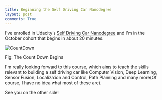 ```yaml
---
title: Beginning the Self Driving Car Nanodegree
layout: post
comments: True
---
```


I've enrolled in Udacity's [Self Driving Car Nanodegree](https://www.udacity.com/drive) and I'm in the October cohort that begins in about 20 minutes. 

![CountDown]({{site.url}}/images/Count-Down.png)
<div class="align-center">Fig: The Count Down Begins</div>

I'm really looking forward to this course, which aims to teach the skills relevant to building a self driving car like Computer Vision, Deep Learning, Sensor Fusion, Localization and Control, Path Planning and many more(Of course, I have no idea what most of these are).

See you on the other side!